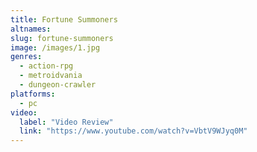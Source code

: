 ```yaml
---
title: Fortune Summoners
altnames:
slug: fortune-summoners
image: /images/1.jpg
genres:
  - action-rpg
  - metroidvania
  - dungeon-crawler
platforms:
  - pc
video:
  label: "Video Review"
  link: "https://www.youtube.com/watch?v=VbtV9WJyq0M"
---
```


